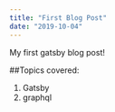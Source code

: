 ```yaml
---
title: "First Blog Post"
date: "2019-10-04"
---
```


My first gatsby blog post!

##Topics covered:

1. Gatsby
2. graphql
